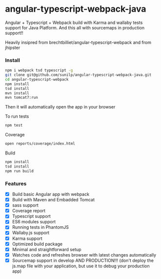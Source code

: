 # angular-typescript-webpack-java

Angular + Typescript + Webpack  build with Karma and wallaby tests support for Java Platform.
And this all with sourcemaps in production support!!

Heavily insipred from brechtbilliet/angular-typescript-webpack
and from jhipster

### Install

```sh
npm i webpack tsd typescript -g
git clone git@github.com/sunilp/angular-typescript-webpack-java.git
cd angular-typescript-webpack
npm install
tsd install
mvn install 
mvn tomcat7:run
```

Then it will automatically open the app in your browser

To run tests

```sh
npm test
```

Coverage

```sh
open reports/coverage/index.html
```

Build
```sh
npm install
tsd install
npm run build
```


### Features

- [x] Build basic Angular app with webpack
- [x] Build with Maven and Embadded Tomcat
- [x] sass support
- [x] Coverage report
- [x] Typescript support
- [x] ES6 modules support
- [x] Running tests in PhantomJS
- [x] Wallaby.js support
- [x] Karma support
- [x] Optimized build package
- [x] Minimal and straightforward setup
- [x] Watches code and refreshes browser with latest changes automatically
- [x] Sourcemap support in develop AND PRODUCTION!!! (don't deploy the js.map file with your application, but use it to debug your production app)

